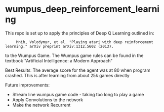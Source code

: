 # wumpus_deep_reinforcement_learning

This repo is set up to apply the principles of Deep Q Learning outlined in:
	
         Mnih, Volodymyr, et al. "Playing atari with deep reinforcement learning." arXiv preprint arXiv:1312.5602 (2013).

to the Wumpus Game. The Wumpus game rules can be found in the textbook "Artificial Intelligence: a Modern Approach"


Best Results:
The average score for the agent was at 80 when program crashed. This is after learning from about 25k games directly

Future improvements:
  - Stream line wumpus game code - taking too long to play a game
  - Apply Convolutions to the network
  - Make the network Recurrent
